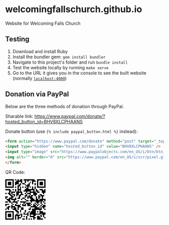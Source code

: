 # welcomingfallschurch.github.io
Website for Welcoming Falls Church

## Testing

1. Download and install Ruby
2. Install the bundler gem: `gem install bundler`
3. Navigate to this project's folder and run `bundle install`
4. Test the website locally by running `make serve`
5. Go to the URL it gives you in the console to see the built website (normally [`localhost:4000`](http://localhost:4000))

## Donation via PayPal

Below are the three methods of donation through PayPal.

Sharable link: https://www.paypal.com/donate/?hosted_button_id=BHV8XLCPHAANS

Donate button (use `{% include paypal_button.html %}` instead):

```html
<form action="https://www.paypal.com/donate" method="post" target="_top">
<input type="hidden" name="hosted_button_id" value="BHV8XLCPHAANS" />
<input type="image" src="https://www.paypalobjects.com/en_US/i/btn/btn_donateCC_LG.gif" border="0" name="submit" title="PayPal - The safer, easier way to pay online!" alt="Donate with PayPal button" />
<img alt="" border="0" src="https://www.paypal.com/en_US/i/scr/pixel.gif" width="1" height="1" />
</form>
```

QR Code:

![Donation QR code](/images/donation-qr-code.png)
